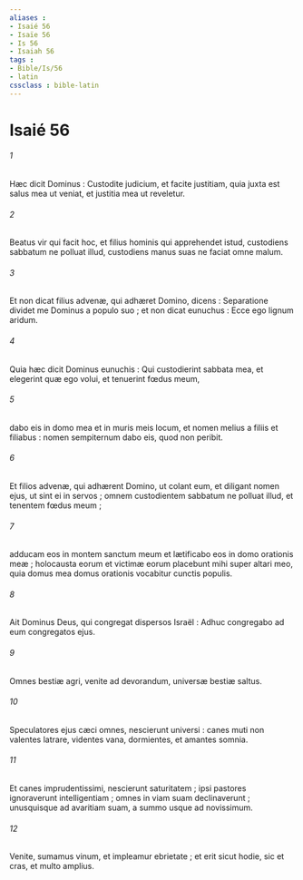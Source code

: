 ```yaml
---
aliases : 
- Isaié 56
- Isaïe 56
- Is 56
- Isaiah 56
tags : 
- Bible/Is/56
- latin
cssclass : bible-latin
---
```


# Isaié 56

###### 1
Hæc dicit Dominus : Custodite judicium, et facite justitiam, quia juxta est salus mea ut veniat, et justitia mea ut reveletur.
###### 2
Beatus vir qui facit hoc, et filius hominis qui apprehendet istud, custodiens sabbatum ne polluat illud, custodiens manus suas ne faciat omne malum.
###### 3
Et non dicat filius advenæ, qui adhæret Domino, dicens : Separatione dividet me Dominus a populo suo ; et non dicat eunuchus : Ecce ego lignum aridum.
###### 4
Quia hæc dicit Dominus eunuchis : Qui custodierint sabbata mea, et elegerint quæ ego volui, et tenuerint fœdus meum,
###### 5
dabo eis in domo mea et in muris meis locum, et nomen melius a filiis et filiabus : nomen sempiternum dabo eis, quod non peribit.
###### 6
Et filios advenæ, qui adhærent Domino, ut colant eum, et diligant nomen ejus, ut sint ei in servos ; omnem custodientem sabbatum ne polluat illud, et tenentem fœdus meum ;
###### 7
adducam eos in montem sanctum meum et lætificabo eos in domo orationis meæ ; holocausta eorum et victimæ eorum placebunt mihi super altari meo, quia domus mea domus orationis vocabitur cunctis populis.
###### 8
Ait Dominus Deus, qui congregat dispersos Israël : Adhuc congregabo ad eum congregatos ejus.
###### 9
Omnes bestiæ agri, venite ad devorandum, universæ bestiæ saltus.
###### 10
Speculatores ejus cæci omnes, nescierunt universi : canes muti non valentes latrare, videntes vana, dormientes, et amantes somnia.
###### 11
Et canes imprudentissimi, nescierunt saturitatem ; ipsi pastores ignoraverunt intelligentiam ; omnes in viam suam declinaverunt ; unusquisque ad avaritiam suam, a summo usque ad novissimum.
###### 12
Venite, sumamus vinum, et impleamur ebrietate ; et erit sicut hodie, sic et cras, et multo amplius.
